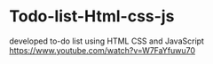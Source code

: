 # Todo-list-Html-css-js
developed to-do list using HTML CSS and JavaScript
https://www.youtube.com/watch?v=W7FaYfuwu70
